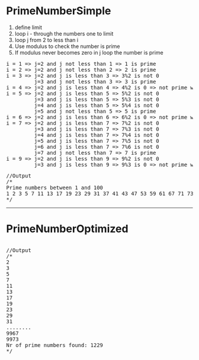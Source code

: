 PrimeNumberSimple 
=======
1. define limit
1. loop i - through the numbers one to limit
1. loop j from 2 to less than i
1. Use modulus to check the number is prime
1. If modulus never becomes zero in j loop the number is prime

<pre>
i = 1 => j=2 and j not less than 1 => 1 is prime
i = 2 => j=2 and j not less than 2 => 2 is prime
i = 3 => j=2 and j is less than 3 => 3%2 is not 0
         j=3 and j not less than 3 => 3 is prime
i = 4 => j=2 and j is less than 4 => 4%2 is 0 => not prime we break the loop
i = 5 => j=2 and j is less than 5 => 5%2 is not 0
         j=3 and j is less than 5 => 5%3 is not 0
         j=4 and j is less than 5 => 5%4 is not 0
         j=5 and j not less than 5 => 5 is prime
i = 6 => j=2 and j is less than 6 => 6%2 is 0 => not prime we break the loop
i = 7 => j=2 and j is less than 7 => 7%2 is not 0
         j=3 and j is less than 7 => 7%3 is not 0
         j=4 and j is less than 7 => 7%4 is not 0
         j=5 and j is less than 7 => 7%5 is not 0
         j=6 and j is less than 7 => 7%6 is not 0
         j=7 and j not less than 7 => 7 is prime
i = 9 => j=2 and j is less than 9 => 9%2 is not 0
         j=3 and j is less than 9 => 9%3 is 0 => not prime we break the loop
</pre>

<pre>
//Output
/*
Prime numbers between 1 and 100
1 2 3 5 7 11 13 17 19 23 29 31 37 41 43 47 53 59 61 67 71 73 79 83 89 97
*/
</pre>

---- 

PrimeNumberOptimized
=======


<pre>
</pre>

<pre>
//Output
/*
2
3
5
7
11
13
17
19
23
29
31
........
9967
9973
Nr of prime numbers found: 1229
*/
</pre>
